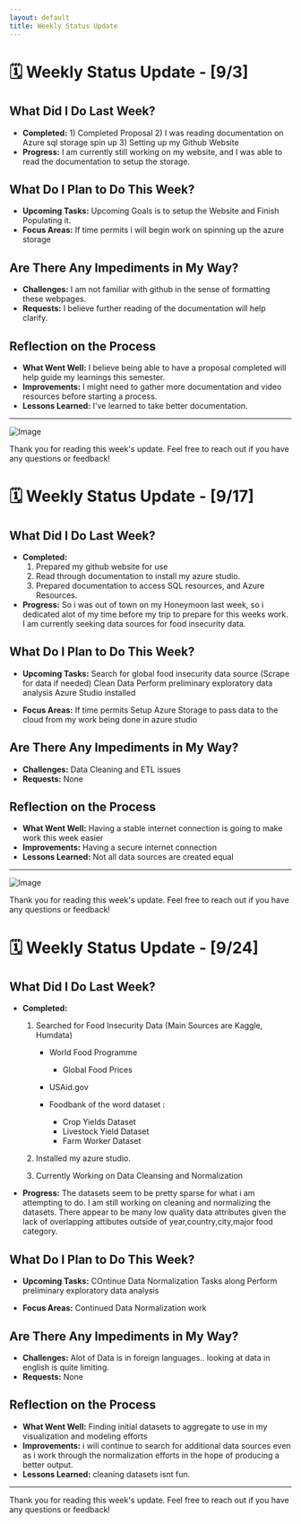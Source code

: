 ```yaml
---
layout: default
title: Weekly Status Update
---
```


# 🗓️ Weekly Status Update - [9/3]

## What Did I Do Last Week?

- **Completed:** 1) Completed Proposal
                 2) I was reading documentation on Azure sql storage spin up
                 3) Setting up my Github Website 
- **Progress:** I am currently still working on my website, and I was able to read the documentation to setup the storage.

## What Do I Plan to Do This Week?

- **Upcoming Tasks:** Upcoming Goals is to setup the Website and Finish Populating it.
- **Focus Areas:** If time permits i will begin work on spinning up the azure storage

## Are There Any Impediments in My Way?

- **Challenges:** I am not familiar with github in the sense of formatting these webpages. 
- **Requests:** I believe further reading of the documentation will help clarify.

## Reflection on the Process

- **What Went Well:** I believe being able to have a proposal completed will help guide my learnings this semester.
- **Improvements:** I might need to gather more documentation and video resources before starting a process.
- **Lessons Learned:** I've learned to take better documentation.

---

![Image](link-to-image-if-any) <!-- Optional: Add images if applicable -->

Thank you for reading this week's update. Feel free to reach out if you have any questions or feedback!

# 🗓️ Weekly Status Update - [9/17]

## What Did I Do Last Week?

- **Completed:** 
  1) Prepared my github website for use
  2) Read through documentation to install my azure studio.
  3) Prepared documentation to access SQL resources, and Azure Resources.
- **Progress:** So i was out of town on my Honeymoon last week, so i dedicated alot of my time before my trip to prepare for this weeks work. 
   I am currently seeking data sources for food insecurity data. 

## What Do I Plan to Do This Week?

- **Upcoming Tasks:**
  Search for global food insecurity data source (Scrape for data if needed)
  Clean Data 
  Perform preliminary exploratory data analysis 
  Azure Studio installed  
  
- **Focus Areas:** If time permits Setup Azure Storage to pass data to the cloud from my work being done in azure studio  

## Are There Any Impediments in My Way?

- **Challenges:** Data Cleaning and ETL issues 
- **Requests:** None

## Reflection on the Process

- **What Went Well:** Having a stable internet connection is going to make work this week easier
- **Improvements:** Having a secure internet connection
- **Lessons Learned:** Not all data sources are created equal

---

![Image](link-to-image-if-any) <!-- Optional: Add images if applicable -->

Thank you for reading this week's update. Feel free to reach out if you have any questions or feedback!
# 🗓️ Weekly Status Update - [9/24]

## What Did I Do Last Week?

- **Completed:** 
  1) Searched for Food Insecurity Data (Main Sources are Kaggle, Humdata)
     - World Food Programme 
       - Global Food Prices 
       
     - USAid.gov 
     - Foodbank of the word dataset : 
          - Crop Yields Dataset
          - Livestock Yield Dataset   
          - Farm Worker Dataset
            
  3) Installed my azure studio.
  4) Currently Working on Data Cleansing and Normalization
- **Progress:** The datasets seem to be pretty sparse for what i am attempting to do. I am still working on cleaning and normalizing the datasets. 
   There appear to be many low quality data attributes given the lack of overlapping attibutes outside of year,country,city,major food category. 
   

## What Do I Plan to Do This Week?

- **Upcoming Tasks:**
  COntinue Data Normalization Tasks along 
  Perform preliminary exploratory data analysis 
  
- **Focus Areas:** Continued Data Normalization work

## Are There Any Impediments in My Way?

- **Challenges:** Alot of Data is in foreign languages.. looking at data in english is quite limiting.
- **Requests:** None

## Reflection on the Process

- **What Went Well:** Finding initial datasets to aggregate to use in my visualization and modeling efforts 
- **Improvements:** i will continue to search for additional data sources even as i work through the normalization efforts in the hope of producing a better output.
- **Lessons Learned:** cleaning datasets isnt fun.

---

Thank you for reading this week's update. Feel free to reach out if you have any questions or feedback!
